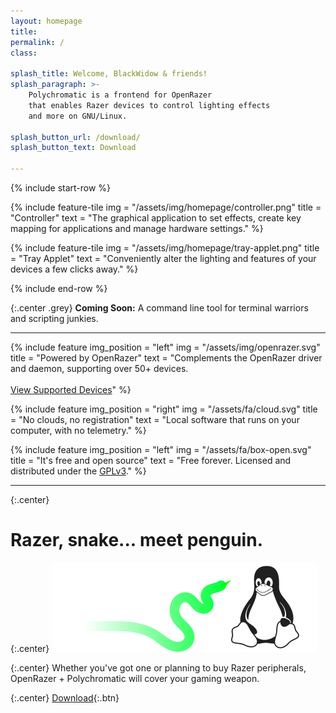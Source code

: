 ```yaml
---
layout: homepage
title:
permalink: /
class:

splash_title: Welcome, BlackWidow & friends!
splash_paragraph: >-
    Polychromatic is a frontend for OpenRazer
    that enables Razer devices to control lighting effects
    and more on GNU/Linux.

splash_button_url: /download/
splash_button_text: Download

---
```


{% include start-row %}

{% include feature-tile
    img = "/assets/img/homepage/controller.png"
    title = "Controller"
    text = "The graphical application to set effects, create key mapping for applications and manage hardware settings."
%}

{% include feature-tile
    img = "/assets/img/homepage/tray-applet.png"
    title = "Tray Applet"
    text = "Conveniently alter the lighting and features of your devices a few clicks away."
%}

{% include end-row %}

{:.center .grey}
**Coming Soon:** A command line tool for terminal warriors and scripting junkies.

---

{% include feature
    img_position = "left"
    img = "/assets/img/openrazer.svg"
    title = "Powered by OpenRazer"
    text = "Complements the OpenRazer driver and daemon, supporting over 50+ devices.<br><br>[View Supported Devices](https://openrazer.github.io/#devices)"
%}

{% include feature
    img_position = "right"
    img = "/assets/fa/cloud.svg"
    title = "No clouds, no registration"
    text = "Local software that runs on your computer, with no telemetry."
%}

{% include feature
    img_position = "left"
    img = "/assets/fa/box-open.svg"
    title = "It's free and open source"
    text = "Free forever. Licensed and distributed under the [GPLv3](/docs/license/)."
%}

---

{:.center}
# Razer, snake... meet penguin.

{:.center}
![Tux meets a snake](/assets/img/homepage/meet-penguin.svg)

{:.center}
Whether you've got one or planning to buy Razer peripherals, OpenRazer + Polychromatic will cover your gaming weapon.

{:.center}
[Download](/download/){:.btn}

[OpenRazer]: https://openrazer.github.io
